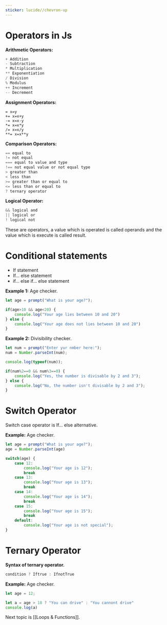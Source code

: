 ```yaml
---
sticker: lucide//chevron-up
---
```

# Operators in Js

**Arithmetic Operators:**

```javascript
+ Addition
- Subtraction
* Multiplication
** Exponentiation
/ Division
% Modulus
++ Increment
-- Decrement
```

**Assignment Operators:**

```javscript
= x=y
+= x=x+y
-= x=x-y
*= x=x*y
/= x=x/y 
**= x=x**y
```

**Comparison Operators:**

```javascript
== equal to
!= not equal
=== equal to value and type
!== not equal value or not equal type
> greater than
< less than
>= greater than or equal to
<= less than or equal to
? ternary operator
```

**Logical Operator:**

```javascript
&& logical and
|| logical or
! logical not
```

These are operators, a value which is operated is called operands and the value which is execute is called result.

# Conditional statements

- If statement
- If... else statement
- if... else if... else statement

**Example 1:** Age checker.
```javascript
let age = prompt("What is your age?");

if(age>10 && age<20) {
    console.log("Your age lies between 10 and 20")
} else {
    console.log("Your age does not lies between 10 and 20")
}
```

**Example 2:** Divisibility checker.
```javascript
let num = prompt("Enter yur nmber here:");
num = Number.parseInt(num);

console.log(typeof(num));

if(num%2==0 && num%3==0) {
    console.log("Yes, the number is divisable by 2 and 3");
} else {
    console.log("No, the number isn't divisable by 2 and 3");
}
```

# Switch Operator

Switch case operator is If... else alternative.

**Example:** Age checker.
```javascript
let age = prompt("What is your age?");
age = Number.parseInt(age)

switch(age) {
    case 12:
        console.log("Your age is 12");
        break
    case 13:
        console.log("Your age is 13");
        break
    case 14:
        console.log("Your age is 14");
        break
    case 15:
        console.log("Your age is 15");
        break
    default:
        console.log("Your age is not special");
}
```

# Ternary Operator

**Syntax of ternary operator.**

```javascript
condition ? Iftrue : IfnotTrue
```

**Example:** Age checker.
```javascript
let age = 12;

let a = age > 18 ? "You can drive" : "You cannont drive"
console.log(a)
```

Next topic is [[Loops & Functions]].